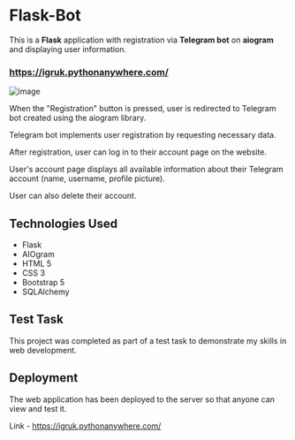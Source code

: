 # Flask-Bot

This is a **Flask** application with registration via **Telegram bot** on **aiogram** and displaying user information.

### https://igruk.pythonanywhere.com/

![image](https://user-images.githubusercontent.com/88056536/233709354-b6e6096e-ff3c-4a11-9a79-bc42f130906d.png)

When the "Registration" button is pressed, user is redirected to Telegram bot created using the aiogram library.
 
Telegram bot implements user registration by requesting necessary data.

After registration, user can log in to their account page on the website.

User's account page displays all available information about their Telegram account (name, username, profile picture).

User can also delete their account.

## Technologies Used

- Flask
- AIOgram
- HTML 5
- CSS 3
- Bootstrap 5
- SQLAlchemy

## Test Task

This project was completed as part of a test task to demonstrate my skills in web development.

## Deployment

The web application has been deployed to the server so that anyone can view and test it.

Link - https://igruk.pythonanywhere.com/
